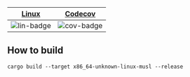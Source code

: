 | [Linux][lin-link] |  [Codecov][cov-link]  |
| :---------------: | :-------------------: |
| ![lin-badge]      | ![cov-badge]          |

[lin-badge]: https://github.com/phillyfan1138/ops_faas/workflows/test/badge.svg
[lin-link]:  https://github.com/phillyfan1138/ops_faas/actions
[cov-badge]: https://codecov.io/gh/phillyfan1138/ops_faas/branch/master/graph/badge.svg
[cov-link]:  https://codecov.io/gh/phillyfan1138/ops_faas

## How to build

`cargo build --target x86_64-unknown-linux-musl --release`

